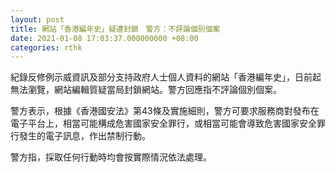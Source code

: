 ```yaml
---
layout: post
title: 網站「香港編年史」疑遭封鎖　警方：不評論個別個案
date: 2021-01-08 17:03:37.000000000 +08:00
categories: rthk
---
```


紀錄反修例示威資訊及部分支持政府人士個人資料的網站「香港編年史」，日前起無法瀏覽，網站編輯質疑當局封鎖網站。警方回應指不評論個別個案。

警方表示，根據《香港國安法》第43條及實施細則，警方可要求服務商對發布在電子平台上，相當可能構成危害國家安全罪行，或相當可能會導致危害國家安全罪行發生的電子訊息，作出禁制行動。  

警方指，採取任何行動時均會按實際情況依法處理。
